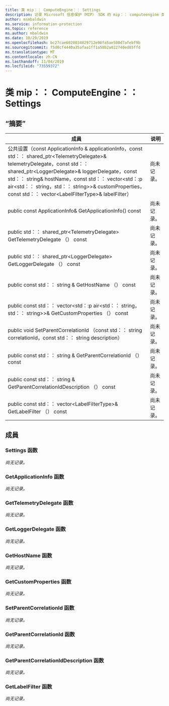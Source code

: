 ```yaml
---
title: 类 mip：： ComputeEngine：： Settings
description: 记录 Microsoft 信息保护（MIP） SDK 的 mip：： computeengine 类。
author: msmbaldwin
ms.service: information-protection
ms.topic: reference
ms.author: mbaldwin
ms.date: 10/29/2019
ms.openlocfilehash: bc27cae6020034029712e96fa5ae500d7afebf9b
ms.sourcegitcommit: f5d8cf4440a35afaa1ff1a58b2a022740ed85ffd
ms.translationtype: MT
ms.contentlocale: zh-CN
ms.lasthandoff: 11/04/2019
ms.locfileid: "73559372"
---
```

# <a name="class-mipcomputeenginesettings"></a>类 mip：： ComputeEngine：： Settings 
  
## <a name="summary"></a>“摘要”
 成員                        | 说明                                
--------------------------------|---------------------------------------------
公共设置（const ApplicationInfo & applicationInfo，const std：： shared_ptr\<TelemetryDelegate\>& telemetryDelegate，const std：： shared_ptr\<LoggerDelegate\>& loggerDelegate，const std：： string& hostName，const std：： vector\<std：:p air\<std：： string，std：： string\>\>& customProperties，const std：： vector\<LabelFilterType\>& labelFilter）  | 尚未记录。
public const ApplicationInfo& GetApplicationInfo() const  | 尚未记录。
public std：： shared_ptr\<TelemetryDelegate\> GetTelemetryDelegate （） const  | 尚未记录。
public std：： shared_ptr\<LoggerDelegate\> GetLoggerDelegate （） const  | 尚未记录。
public const std：： string & GetHostName （） const  | 尚未记录。
public const std：： vector\<std：:p air\<std：： string，std：： string\>\>& GetCustomProperties （） const  | 尚未记录。
public void SetParentCorrelationId （const std：： string correlationId，const std：： string description）  | 尚未记录。
public const std：： string & GetParentCorrelationId （） const  | 尚未记录。
public const std：： string & GetParentCorrelationIdDescription （） const  | 尚未记录。
public const std：： vector\<LabelFilterType\>& GetLabelFilter （） const  | 尚未记录。
  
## <a name="members"></a>成員
  
### <a name="settings-function"></a>Settings 函数
_尚无记录。_

  
### <a name="getapplicationinfo-function"></a>GetApplicationInfo 函数
_尚无记录。_

  
### <a name="gettelemetrydelegate-function"></a>GetTelemetryDelegate 函数
_尚无记录。_

  
### <a name="getloggerdelegate-function"></a>GetLoggerDelegate 函数
_尚无记录。_

  
### <a name="gethostname-function"></a>GetHostName 函数
_尚无记录。_

  
### <a name="getcustomproperties-function"></a>GetCustomProperties 函数
_尚无记录。_

  
### <a name="setparentcorrelationid-function"></a>SetParentCorrelationId 函数
_尚无记录。_

  
### <a name="getparentcorrelationid-function"></a>GetParentCorrelationId 函数
_尚无记录。_

  
### <a name="getparentcorrelationiddescription-function"></a>GetParentCorrelationIdDescription 函数
_尚无记录。_

  
### <a name="getlabelfilter-function"></a>GetLabelFilter 函数
_尚无记录。_
